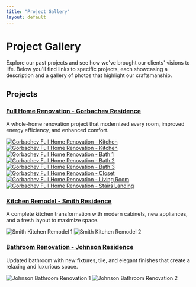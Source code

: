 ```yaml
---
title: "Project Gallery"
layout: default
---
```


# Project Gallery

Explore our past projects and see how we've brought our clients' visions to life. Below you'll find links to specific projects, each showcasing a description and a gallery of photos that highlight our craftsmanship.

## Projects

### [Full Home Renovation - Gorbachev Residence](/projects/gorbachev-full-house-renovation)
A whole-home renovation project that modernized every room, improved energy efficiency, and enhanced comfort.

<div class="carousel">
  <a href="{{ site.baseurl }}/assets/images/gorbachev-residence/kitchen-1.jpg" target="_blank"><img src="{{ site.baseurl }}/assets/images/gorbachev-residence/kitchen-1.jpg" alt="Gorbachev Full Home Renovation - Kitchen" class="thumbnail"></a>
  <a href="{{ site.baseurl }}/assets/images/gorbachev-residence/kitchen-2.jpg" target="_blank"><img src="{{ site.baseurl }}/assets/images/gorbachev-residence/kitchen-2.jpg" alt="Gorbachev Full Home Renovation - Kitchen" class="thumbnail"></a>
  <a href="{{ site.baseurl }}/assets/images/gorbachev-residence/bath-1.jpg" target="_blank"><img src="{{ site.baseurl }}/assets/images/gorbachev-residence/bath-1.jpg" alt="Gorbachev Full Home Renovation - Bath 1" class="thumbnail"></a>
  <a href="{{ site.baseurl }}/assets/images/gorbachev-residence/bath-2.jpg" target="_blank"><img src="{{ site.baseurl }}/assets/images/gorbachev-residence/bath-2.jpg" alt="Gorbachev Full Home Renovation - Bath 2" class="thumbnail"></a>
  <a href="{{ site.baseurl }}/assets/images/gorbachev-residence/bath-3.jpg" target="_blank"><img src="{{ site.baseurl }}/assets/images/gorbachev-residence/bath-3.jpg" alt="Gorbachev Full Home Renovation - Bath 3" class="thumbnail"></a>
  <a href="{{ site.baseurl }}/assets/images/gorbachev-residence/closet.jpg" target="_blank"><img src="{{ site.baseurl }}/assets/images/gorbachev-residence/closet.jpg" alt="Gorbachev Full Home Renovation - Closet" class="thumbnail"></a>
  <a href="{{ site.baseurl }}/assets/images/gorbachev-residence/living_room.jpg" target="_blank"><img src="{{ site.baseurl }}/assets/images/gorbachev-residence/living_room.jpg" alt="Gorbachev Full Home Renovation - Living Room" class="thumbnail"></a>
  <a href="{{ site.baseurl }}/assets/images/gorbachev-residence/stairs_landing.jpg" target="_blank"><img src="{{ site.baseurl }}/assets/images/gorbachev-residence/stairs_landing.jpg" alt="Gorbachev Full Home Renovation - Stairs Landing" class="thumbnail"></a>
</div>

### [Kitchen Remodel - Smith Residence](/projects/smith-kitchen-remodel)
A complete kitchen transformation with modern cabinets, new appliances, and a fresh layout to maximize space.

![Smith Kitchen Remodel 1](/assets/images/smith-kitchen-1.jpg)
![Smith Kitchen Remodel 2](/assets/images/smith-kitchen-2.jpg)

### [Bathroom Renovation - Johnson Residence](/projects/johnson-bathroom-renovation)
Updated bathroom with new fixtures, tile, and elegant finishes that create a relaxing and luxurious space.

![Johnson Bathroom Renovation 1](/assets/images/johnson-bathroom-1.jpg)
![Johnson Bathroom Renovation 2](/assets/images/johnson-bathroom-2.jpg)
